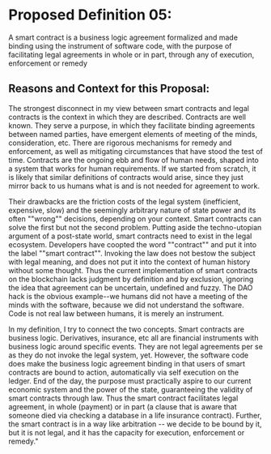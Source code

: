 # Proposed Definition 05: 
A smart contract is a business logic agreement formalized and made binding using the instrument of software code, with the purpose of facilitating legal agreements in whole or in part, through any of execution, enforcement or remedy	

## Reasons and Context for this Proposal: 
The strongest disconnect in my view between smart contracts and legal contracts is the context in which they are described. Contracts are well known. They serve a purpose, in which they facilitate binding agreements between named parties, have emergent elements of meeting of the minds, consideration, etc. There are rigorous mechanisms for remedy and enforcement, as well as mitigating circumstances that have stood the test of time. Contracts are the ongoing ebb and flow of human needs, shaped into a system that works for human requirements. If we started from scratch, it is likely that similar definitions of contracts would arise, since they just mirror back to us humans what is and is not needed for agreement to work.

Their drawbacks are the friction costs of the legal system (inefficient, expensive, slow) and the seemingly arbitrary nature of state power and its often ""wrong"" decisions, depending on your context. Smart contracts can solve the first but not the second problem. Putting aside the techno-utopian argument of a post-state world, smart contracts need to exist in the legal ecosystem. Developers have coopted the word ""contract"" and put it into the label ""smart contract"". Invoking the law does not bestow the subject with legal meaning, and does not put it into the context of human history without some thought. Thus the current implementation of smart contracts on the blockchain lacks judgment by definition and by exclusion, ignoring the idea that agreement can be uncertain, undefined and fuzzy. The DAO hack is the obvious example--we humans did not have a meeting of the minds with the software, because we did not understand the software. Code is not real law between humans, it is merely an instrument.

In my definition, I try to connect the two concepts. Smart contracts are business logic. Derivatives, insurance, etc all are financial instruments with business logic around specific events. They are not legal agreements per se as they do not invoke the legal system, yet. However, the software code does make the business logic agreement binding in that users of smart contracts are bound to action, automatically via self execution on the ledger. End of the day, the purpose must practically aspire to our current economic system and the power of the state, guaranteeing the validity of smart contracts through law. Thus the smart contract facilitates legal agreement, in whole (payment) or in part (a clause that is aware that someone died via checking a database in a life insurance contract). Further, the smart contract is in a way like arbitration -- we decide to be bound by it, but it is not legal, and it has the capacity for execution, enforcement or remedy."
